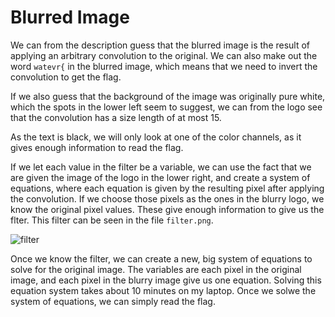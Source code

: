 # Blurred Image

We can from the description guess that the blurred image is the result of applying an arbitrary convolution
to the original. We can also make out the word `watevr{` in the blurred image, which means that we need to
invert the convolution to get the flag.

If we also guess that the background of the image was originally pure white, which the spots in the lower
left seem to suggest, we can from the logo see that the convolution has a size length of at most 15.

As the text is black, we will only look at one of the color channels, as it gives enough information to read
the flag.

If we let each value in the filter be a variable, we can use the fact that we are given the image of the
logo in the lower right, and create a system of equations, where each equation is given by the resulting
pixel after applying the convolution. If we choose those pixels as the ones in the blurry logo, we know the
original pixel values. These give enough information to give us the flter. This filter can be seen in the
file `filter.png`.

![filter](https://github.com/mateuszdrwal/watevrCTF-2019/blob/release/challenges/forensics/blur_image/filter.png "filter.png")

Once we know the filter, we can create a new, big system of equations to solve for the original image. The
variables are each pixel in the original image, and each pixel in the blurry image give us one equation.
Solving this equation system takes about 10 minutes on my laptop. Once we solwe the system of equations, we
can simply read the flag.



